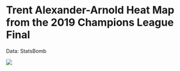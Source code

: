 # Trent Alexander-Arnold Heat Map from the 2019 Champions League Final

Data: StatsBomb

![](https://github.com/cooperh01/TAA_pass_map/blob/main/Screenshot%202021-02-11%20at%2017.38.53.png)
